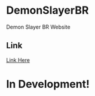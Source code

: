 # DemonSlayerBR
Demon Slayer BR Website

## Link
[Link Here](https://articpolardev.github.io/demonslayerbr/)

# In Development!
